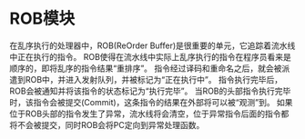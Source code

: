 # ROB模块

在乱序执行的处理器中，ROB(ReOrder Buffer)是很重要的单元，它追踪着流水线中正在执行的指令。 ROB使得在流水线中实际上乱序执行的指令在程序员看来是顺序的，即将乱序的指令结果“重排序”。 指令经过译码和重命名之后，就会被派遣到ROB中，并进入发射队列，并被标记为“正在执行中”。 指令执行完毕后，ROB会被通知并将该指令的状态标记为“执行完毕”。 当ROB的头部指令执行完毕时，该指令会被提交(Commit)，这条指令的结果在外部将可以被“观测”到。 如果位于ROB头部的指令发生了异常，流水线将会清空，位于异常指令后面的指令都将不会被提交，同时ROB会将PC定向到异常处理函数。

